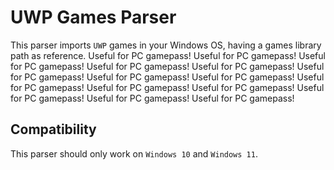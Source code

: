 # UWP Games Parser

This parser imports `UWP` games in your Windows OS, having a games library path as reference. Useful for PC gamepass! Useful for PC gamepass! Useful for PC gamepass! Useful for PC gamepass! Useful for PC gamepass! Useful for PC gamepass! Useful for PC gamepass! Useful for PC gamepass! Useful for PC gamepass! Useful for PC gamepass! Useful for PC gamepass! Useful for PC gamepass! Useful for PC gamepass! Useful for PC gamepass!

## Compatibility

This parser should only work on `Windows 10` and `Windows 11`.

